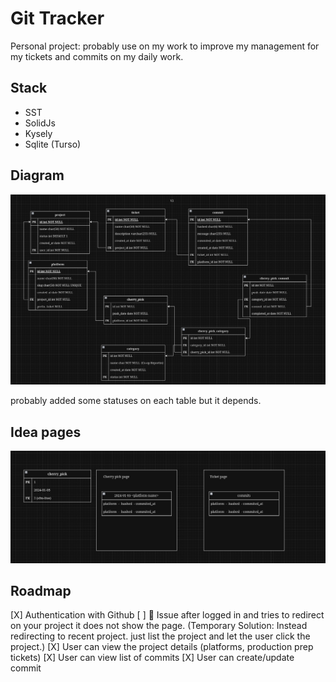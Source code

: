 # Git Tracker

Personal project: probably use on my work to improve my management for my tickets and commits on my daily work.

## Stack
- SST
- SolidJs
- Kysely
- Sqlite (Turso)

## Diagram

![Git Tracker Diagram v2](./docs/2024-01-05_git-tracker_v2_diagram.png)

probably added some statuses on each table but it depends.

## Idea pages

![Some Pages Idea](./docs/2024-01-05_idea_pages.png)

## Roadmap
[X] Authentication with Github
[ ]  Issue after logged in and tries to redirect on your project it does not show the page. (Temporary Solution: Instead redirecting to recent project. just list the project and let the user click the project.)
[X] User can view the project details (platforms, production prep tickets)
[X] User can view list of commits
[X] User can create/update commit
